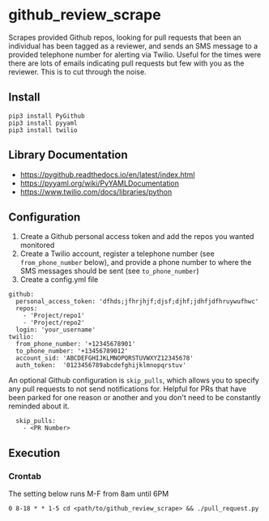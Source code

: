 # github_review_scrape
Scrapes provided Github repos, looking for pull requests that been an individual has been tagged as a reviewer, and sends an SMS message to a provided telephone number for alerting via Twilio. Useful for the times were there are lots of emails indicating pull requests but few with you as the reviewer. This is to cut through the noise.

## Install
~~~~
pip3 install PyGithub
pip3 install pyyaml
pip3 install twilio
~~~~

## Library Documentation
- https://pygithub.readthedocs.io/en/latest/index.html
- https://pyyaml.org/wiki/PyYAMLDocumentation
- https://www.twilio.com/docs/libraries/python

## Configuration
1. Create a Github personal access token and add the repos you wanted monitored
2. Create a Twilio account, register a telephone number (see `from_phone_number` below), and provide a phone number to where the SMS messages should be sent (see `to_phone_number`)
3. Create a config.yml file
~~~~
github:
  personal_access_token: 'dfhds;jfhrjhjf;djsf;djhf;jdhfjdfhruywufhwc'
  repos:
    - 'Project/repo1'
    - 'Project/repo2'
  login: 'your_username'
twilio:
  from_phone_number: '+12345678901'
  to_phone_number: '+13456789012'
  account_sid: 'ABCDEFGHIJKLMNOPQRSTUVWXYZ12345678'
  auth_token:  '0123456789abcdefghijklmnopqrstuv'
~~~~

An optional Github configuration is `skip_pulls`, which allows you to specify any pull requests to not send notifications for. Helpful for PRs that have been parked for one reason or another and you don't need to be constantly reminded about it.
~~~~
  skip_pulls:
    - <PR Number>
~~~~

## Execution
### Crontab
The setting below runs M-F from 8am until 6PM
~~~~
0 8-18 * * 1-5 cd <path/to/github_review_scrape> && ./pull_request.py
~~~~